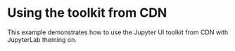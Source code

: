 # Using the toolkit from CDN

This example demonstrates how to use the Jupyter UI toolkit from CDN with
JupyterLab theming on.
